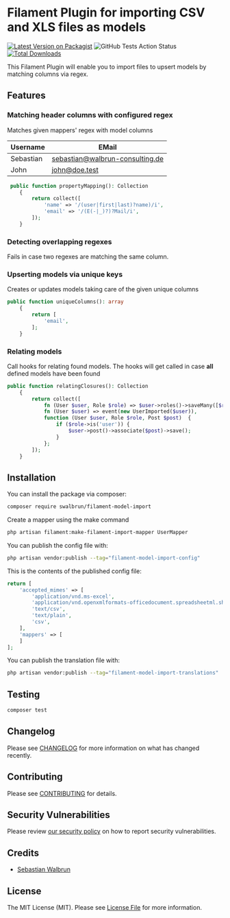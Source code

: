 # Filament Plugin for importing CSV and XLS files as models

[![Latest Version on Packagist](https://img.shields.io/packagist/v/swalbrun/filament-model-import.svg?style=flat-square)](https://packagist.org/packages/swalbrun/filament-model-import)
![GitHub Tests Action Status](https://img.shields.io/github/actions/workflow/status/swalbrun/filament-model-import/run-tests.yml?branch=main)
[![Total Downloads](https://img.shields.io/packagist/dt/swalbrun/filament-model-import.svg?style=flat-square)](https://packagist.org/packages/swalbrun/filament-model-import)

This Filament Plugin will enable you to import files to upsert models by matching columns via regex.

## Features

### Matching header columns with configured regex

Matches given mappers' regex with model columns

| Username  | EMail                           |
|-----------|---------------------------------|
| Sebastian | sebastian@walbrun-consulting.de |
| John      | john@doe.test                   |

```php
 public function propertyMapping(): Collection
    {
        return collect([
            'name' => '/(user|first|last)?name)/i',
            'email' => '/(E(-|_)?)?Mail/i',
        ]);
    }
```

### Detecting overlapping regexes

Fails in case two regexes are matching the same column.

### Upserting models via unique keys

Creates or updates models taking care of the given unique columns

```php
public function uniqueColumns(): array
    {
        return [
            'email',
        ];
    }
```

### Relating models

Call hooks for relating found models. The hooks will get called in case **all** defined models have been found

```php
public function relatingClosures(): Collection
    {
        return collect([
            fn (User $user, Role $role) => $user->roles()->saveMany([$role]),
            fn (User $user) => event(new UserImported($user)),
            function (User $user, Role $role, Post $post)  {
                if ($role->is('user')) {
                    $user->post()->associate($post)->save();
                }
            };
        ]);
    }
```

## Installation

You can install the package via composer:

```bash
composer require swalbrun/filament-model-import
```

Create a mapper using the make command
```bash
php artisan filament:make-filament-import-mapper UserMapper
```

You can publish the config file with:

```bash
php artisan vendor:publish --tag="filament-model-import-config"
```

This is the contents of the published config file:

```php
return [
    'accepted_mimes' => [
        'application/vnd.ms-excel',
        'application/vnd.openxmlformats-officedocument.spreadsheetml.sheet',
        'text/csv',
        'text/plain',
        'csv',
    ],
    'mappers' => [
    ]
];
```

You can publish the translation file with:

```bash
php artisan vendor:publish --tag="filament-model-import-translations"
```

## Testing

```bash
composer test
```

## Changelog

Please see [CHANGELOG](CHANGELOG.md) for more information on what has changed recently.

## Contributing

Please see [CONTRIBUTING](.github/CONTRIBUTING.md) for details.

## Security Vulnerabilities

Please review [our security policy](../../security/policy) on how to report security vulnerabilities.

## Credits

- [Sebastian Walbrun](https://github.com/sWalbrun)

## License

The MIT License (MIT). Please see [License File](LICENSE.md) for more information.
